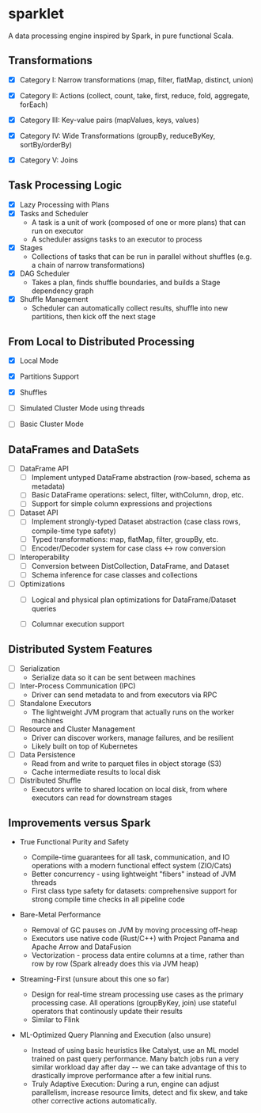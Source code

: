 # sparklet

A data processing engine inspired by Spark, in pure functional Scala.


## Transformations

- [x] Category I: Narrow transformations (map, filter, flatMap, distinct, union)
- [x] Category II: Actions (collect, count, take, first, reduce, fold, aggregate, forEach)
- [x] Category III: Key-value pairs (mapValues, keys, values)
- [x] Category IV: Wide Transformations (groupBy, reduceByKey, sortBy/orderBy)
- [x] Category V: Joins


## Task Processing Logic

- [x] Lazy Processing with Plans
- [x] Tasks and Scheduler
  - A task is a unit of work (composed of one or more plans) that can run on executor
  - A scheduler assigns tasks to an executor to process
- [x] Stages
  - Collections of tasks that can be run in parallel without shuffles (e.g. a chain of narrow transformations)
- [x] DAG Scheduler
  - Takes a plan, finds shuffle boundaries, and builds a Stage dependency graph
- [x] Shuffle Management
  - Scheduler can automatically collect results, shuffle into new partitions, then kick off the next stage 


## From Local to Distributed Processing

- [x] Local Mode
- [x] Partitions Support
- [x] Shuffles
- [ ] Simulated Cluster Mode using threads
- [ ] Basic Cluster Mode


## DataFrames and DataSets

- [ ] DataFrame API
  - [ ] Implement untyped DataFrame abstraction (row-based, schema as metadata)
  - [ ] Basic DataFrame operations: select, filter, withColumn, drop, etc.
  - [ ] Support for simple column expressions and projections

- [ ] Dataset API
  - [ ] Implement strongly-typed Dataset abstraction (case class rows, compile-time type safety)
  - [ ] Typed transformations: map, flatMap, filter, groupBy, etc.
  - [ ] Encoder/Decoder system for case class <-> row conversion

- [ ] Interoperability
  - [ ] Conversion between DistCollection, DataFrame, and Dataset
  - [ ] Schema inference for case classes and collections

- [ ] Optimizations
  - [ ] Logical and physical plan optimizations for DataFrame/Dataset queries
  - [ ] Columnar execution support


## Distributed System Features

- [ ] Serialization 
  - Serialize data so it can be sent between machines
- [ ] Inter-Process Communication (IPC)
  - Driver can send metadata to and from executors via RPC
- [ ] Standalone Executors
  - The lightweight JVM program that actually runs on the worker machines
- [ ] Resource and Cluster Management
  - Driver can discover workers, manage failures, and be resilient
  - Likely built on top of Kubernetes
- [ ] Data Persistence
  - Read from and write to parquet files in object storage (S3)
  - Cache intermediate results to local disk
- [ ] Distributed Shuffle
  - Executors write to shared location on local disk, from where executors can read for downstream stages


## Improvements versus Spark

- True Functional Purity and Safety
  - Compile-time guarantees for all task, communication, and IO operations with a modern functional effect system (ZIO/Cats)
  - Better concurrency - using lightweight "fibers" instead of JVM threads
  - First class type safety for datasets: comprehensive support for strong compile time checks in all pipeline code

- Bare-Metal Performance
  - Removal of GC pauses on JVM by moving processing off-heap
  - Executors use native code (Rust/C++) with Project Panama and Apache Arrow and DataFusion
  - Vectorization - process data entire columns at a time, rather than row by row (Spark already does this via JVM heap)

- Streaming-First (unsure about this one so far)
  - Design for real-time stream processing use cases as the primary processing case. All operations (groupByKey, join) use stateful operators that continously update their results
  - Similar to Flink


- ML-Optimized Query Planning and Execution (also unsure)
  - Instead of using basic heuristics like Catalyst, use an ML model trained on past query performance. Many batch jobs run a very similar workload day after day -- we can take advantage of this to drastically improve performance after a few initial runs.
  - Truly Adaptive Execution: During a run, engine can adjust parallelism, increase resource limits, detect and fix skew, and take other corrective actions automatically.  